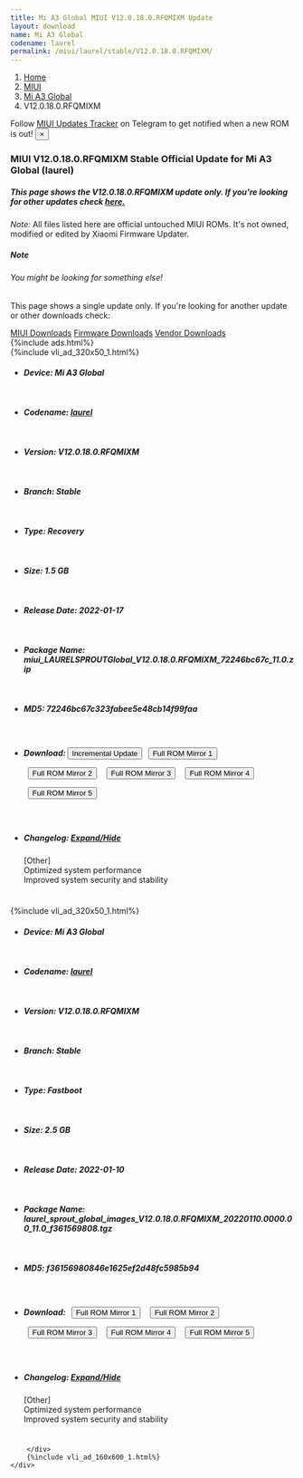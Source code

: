 ```yaml
---
title: Mi A3 Global MIUI V12.0.18.0.RFQMIXM Update
layout: download
name: Mi A3 Global
codename: laurel
permalink: /miui/laurel/stable/V12.0.18.0.RFQMIXM/
---
```

<nav aria-label="breadcrumb">
    <ol class="breadcrumb">
        <li class="breadcrumb-item"><a href="/">Home</a></li>
        <li class="breadcrumb-item"><a href="/miui/">MIUI</a></li>
        <li class="breadcrumb-item"><a href="/miui/laurel/">Mi A3 Global</a></li>
        <li class="breadcrumb-item active" aria-current="page">V12.0.18.0.RFQMIXM</li>
    </ol>
</nav>
<div class="alert alert-primary alert-dismissible fade show" role="alert">
    Follow <a href="https://t.me/MIUIUpdatesTracker" class="alert-link">MIUI Updates Tracker</a> on Telegram to get
    notified when a new ROM is out!
    <button type="button" class="close" data-dismiss="alert" aria-label="Close">
        <span aria-hidden="true">&times;</span>
    </button>
</div>
<div class="col-12 mx-auto">
    <h3 class="title bg-light p-2 rounded">MIUI V12.0.18.0.RFQMIXM Stable Official Update for Mi A3 Global (laurel)</h3>
    <h5>This page shows the V12.0.18.0.RFQMIXM update only. If you're looking for other updates check
        <a href="/miui/laurel/">here.</a></h5>
    <p><i>Note: </i>All files listed here are official untouched MIUI ROMs.
        It's not owned, modified or edited by Xiaomi Firmware Updater.</p>
    <div class="card">
        <div class="card-body">
            <h5 class="card-title">Note</h5>
            <h6 class="card-subtitle mb-2 text-muted">You might be looking for something else!</h6>
            <p class="card-text">This page shows a single update only.
                If you're looking for another update or other downloads check:</p>
            <a href="/miui/" class="card-link">MIUI Downloads</a>
            <a href="/firmware/" class="card-link">Firmware Downloads</a>
            <a href="/vendor/" class="card-link">Vendor Downloads</a>
        </div>
    </div>
    {%include ads.html%}
    <div class="row justify-content-center">
        <div class="col-10" id="downloads">
                    <div class="card card-body">
            {%include vli_ad_320x50_1.html%}
            <ul class="list-unstyled">
                <li style="padding-bottom: 10px;">
                    <h5><b>Device: </b>Mi A3 Global</h5>
                </li>
                <li style="padding-bottom: 10px;">
                    <h5><b>Codename: </b> <a href="/miui/laurel/" target="_blank">laurel</a> </h5>
                </li>
                <li style="padding-bottom: 10px;">
                    <h5><b>Version: </b>V12.0.18.0.RFQMIXM</h5>
                </li>
                <li style="padding-bottom: 10px;">
                    <h5><b>Branch: </b>Stable</h5>
                </li>
                <li style="padding-bottom: 10px;">
                    <h5><b>Type: </b>Recovery</h5>
                </li>
                <li style="padding-bottom: 10px;">
                    <h5><b>Size: </b>1.5 GB</h5>
                </li>
                <li style="padding-bottom: 10px;">
                    <h5><b>Release Date: </b>2022-01-17</h5>
                </li>
                <li style="padding-bottom: 10px;">
                    <h5><b>Package Name: </b><span id="filename" class="text-dark">miui_LAURELSPROUTGlobal_V12.0.18.0.RFQMIXM_72246bc67c_11.0.zip</span></h5>
                </li>
                <li style="padding-bottom: 10px;">
                    <h5><b>MD5: </b><span id="md5" class="text-muted">72246bc67c323fabee5e48cb14f99faa</span></h5>
                </li>
                <li style="padding-bottom: 10px;">
                    <h5><b>Download: </b><button type="button" id="incremental_download" class="btn btn-warning" onclick="window.open('https://bigota.d.miui.com/V12.0.18.0.RFQMIXM/miui-blockota-laurel_sprout_global-V12.0.17.0.RFQMIXM-V12.0.18.0.RFQMIXM-61f5aa40c3-11.0.zip', '_blank');"><i class="fa fa-download"></i> Incremental Update</button> <button type="button" id="download" class="btn btn-primary" style="margin: 7px;" onclick="window.open('https://cdn-ota.azureedge.net/V12.0.18.0.RFQMIXM/miui_LAURELSPROUTGlobal_V12.0.18.0.RFQMIXM_72246bc67c_11.0.zip', '_blank');"><i class="fa fa-download"></i> Full ROM Mirror 1</button> <button type="button" id="download" class="btn btn-primary" style="margin: 7px;" onclick="window.open('https://bn.d.miui.com/V12.0.18.0.RFQMIXM/miui_LAURELSPROUTGlobal_V12.0.18.0.RFQMIXM_72246bc67c_11.0.zip', '_blank');"><i class="fa fa-download"></i> Full ROM Mirror 2</button> <button type="button" id="download" class="btn btn-primary" style="margin: 7px;" onclick="window.open('https://ks3orig.bigota.d.miui.com/V12.0.18.0.RFQMIXM/miui_LAURELSPROUTGlobal_V12.0.18.0.RFQMIXM_72246bc67c_11.0.zip', '_blank');"><i class="fa fa-download"></i> Full ROM Mirror 3</button> <button type="button" id="download" class="btn btn-primary" style="margin: 7px;" onclick="window.open('https://airtel.bigota.d.miui.com/V12.0.18.0.RFQMIXM/miui_LAURELSPROUTGlobal_V12.0.18.0.RFQMIXM_72246bc67c_11.0.zip', '_blank');"><i class="fa fa-download"></i> Full ROM Mirror 4</button> <button type="button" id="download" class="btn btn-primary" style="margin: 7px;" onclick="window.open('https://hugeota.d.miui.com/V12.0.18.0.RFQMIXM/miui_LAURELSPROUTGlobal_V12.0.18.0.RFQMIXM_72246bc67c_11.0.zip', '_blank');"><i class="fa fa-download"></i> Full ROM Mirror 5</button></h5>
                </li>
                <li style="padding-bottom: 10px;">
                    <h5><b>Changelog: </b><a href="#laurel_1_changelog" data-toggle="collapse" role="button"
                            aria-expanded="false" aria-controls="laurel_1_changelog"> <i class="fa fa-arrow-down"
                                aria-hidden="true"></i> Expand/Hide</a></h5>
                    <div class="collapse" id="laurel_1_changelog">
                        <p id="changelog_text">[Other]<br>Optimized system performance<br>Improved system security and stability</p>
                    </div>
                </li>
            </ul>
        </div>
        <div class="card card-body">
            {%include vli_ad_320x50_1.html%}
            <ul class="list-unstyled">
                <li style="padding-bottom: 10px;">
                    <h5><b>Device: </b>Mi A3 Global</h5>
                </li>
                <li style="padding-bottom: 10px;">
                    <h5><b>Codename: </b> <a href="/miui/laurel/" target="_blank">laurel</a> </h5>
                </li>
                <li style="padding-bottom: 10px;">
                    <h5><b>Version: </b>V12.0.18.0.RFQMIXM</h5>
                </li>
                <li style="padding-bottom: 10px;">
                    <h5><b>Branch: </b>Stable</h5>
                </li>
                <li style="padding-bottom: 10px;">
                    <h5><b>Type: </b>Fastboot</h5>
                </li>
                <li style="padding-bottom: 10px;">
                    <h5><b>Size: </b>2.5 GB</h5>
                </li>
                <li style="padding-bottom: 10px;">
                    <h5><b>Release Date: </b>2022-01-10</h5>
                </li>
                <li style="padding-bottom: 10px;">
                    <h5><b>Package Name: </b><span id="filename" class="text-dark">laurel_sprout_global_images_V12.0.18.0.RFQMIXM_20220110.0000.00_11.0_f361569808.tgz</span></h5>
                </li>
                <li style="padding-bottom: 10px;">
                    <h5><b>MD5: </b><span id="md5" class="text-muted">f36156980846e1625ef2d48fc5985b94</span></h5>
                </li>
                <li style="padding-bottom: 10px;">
                    <h5><b>Download: </b> <button type="button" id="download" class="btn btn-primary" style="margin: 7px;" onclick="window.open('https://cdn-ota.azureedge.net/V12.0.18.0.RFQMIXM/laurel_sprout_global_images_V12.0.18.0.RFQMIXM_20220110.0000.00_11.0_f361569808.tgz', '_blank');"><i class="fa fa-download"></i> Full ROM Mirror 1</button> <button type="button" id="download" class="btn btn-primary" style="margin: 7px;" onclick="window.open('https://bn.d.miui.com/V12.0.18.0.RFQMIXM/laurel_sprout_global_images_V12.0.18.0.RFQMIXM_20220110.0000.00_11.0_f361569808.tgz', '_blank');"><i class="fa fa-download"></i> Full ROM Mirror 2</button> <button type="button" id="download" class="btn btn-primary" style="margin: 7px;" onclick="window.open('https://ks3orig.bigota.d.miui.com/V12.0.18.0.RFQMIXM/laurel_sprout_global_images_V12.0.18.0.RFQMIXM_20220110.0000.00_11.0_f361569808.tgz', '_blank');"><i class="fa fa-download"></i> Full ROM Mirror 3</button> <button type="button" id="download" class="btn btn-primary" style="margin: 7px;" onclick="window.open('https://airtel.bigota.d.miui.com/V12.0.18.0.RFQMIXM/laurel_sprout_global_images_V12.0.18.0.RFQMIXM_20220110.0000.00_11.0_f361569808.tgz', '_blank');"><i class="fa fa-download"></i> Full ROM Mirror 4</button> <button type="button" id="download" class="btn btn-primary" style="margin: 7px;" onclick="window.open('https://hugeota.d.miui.com/V12.0.18.0.RFQMIXM/laurel_sprout_global_images_V12.0.18.0.RFQMIXM_20220110.0000.00_11.0_f361569808.tgz', '_blank');"><i class="fa fa-download"></i> Full ROM Mirror 5</button></h5>
                </li>
                <li style="padding-bottom: 10px;">
                    <h5><b>Changelog: </b><a href="#laurel_2_changelog" data-toggle="collapse" role="button"
                            aria-expanded="false" aria-controls="laurel_2_changelog"> <i class="fa fa-arrow-down"
                                aria-hidden="true"></i> Expand/Hide</a></h5>
                    <div class="collapse" id="laurel_2_changelog">
                        <p id="changelog_text">[Other]<br>Optimized system performance<br>Improved system security and stability</p>
                    </div>
                </li>
            </ul>
        </div>

        </div>
        {%include vli_ad_160x600_1.html%}
    </div>
</div>
